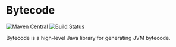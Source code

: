 # Bytecode
[![Maven Central](https://img.shields.io/maven-central/v/io.airlift/bytecode.svg?label=Maven%20Central)](https://search.maven.org/#search%7Cga%7C1%7Cg%3A%22io.airlift%22%20AND%20a%3A%22bytecode%22)
[![Build Status](https://travis-ci.org/airlift/bytecode.svg?branch=master)](https://travis-ci.org/airlift/bytecode)

Bytecode is a high-level Java library for generating JVM bytecode.
